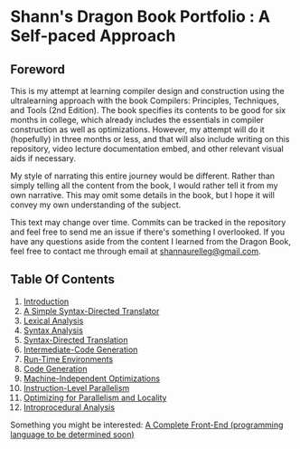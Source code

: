 # Shann's Dragon Book Portfolio : A Self-paced Approach

## Foreword

This is my attempt at learning compiler design and construction 
using the ultralearning approach with the book Compilers: Principles,
Techniques, and Tools (2nd Edition). The book specifies its contents 
to be good for six months in college, which already includes the essentials 
in compiler construction as well as optimizations. However, my attempt will 
do it (hopefully) in three months or less, and that will also include 
writing on this repository, video lecture documentation embed, and other 
relevant visual aids if necessary.

My style of narrating this entire journey would be different. Rather than
simply telling all the content from the book, I would rather tell it 
from my own narrative. This may omit some details in the book, but I hope
it will convey my own understanding of the subject.

This text may change over time. Commits can be tracked in the repository
and feel free to send me an issue if there's something I overlooked. If you
have any questions aside from the content I learned from the Dragon Book, 
feel free to contact me through email at shannaurelleg@gmail.com.

## Table Of Contents

1. [Introduction](https://github.com/shannaurelle/shann-dragon-book-portfolio/blob/master/Chapter1.md)
2. [A Simple Syntax-Directed Translator](https://github.com/shannaurelle/shann-dragon-book-portfolio/blob/master/Chapter2.md)
3. [Lexical Analysis](https://github.com/shannaurelle/shann-dragon-book-portfolio/blob/master/Chapter3.md)
4. [Syntax Analysis]()
5. [Syntax-Directed Translation]()
6. [Intermediate-Code Generation]()
7. [Run-Time Environments]()
8. [Code Generation]()
9. [Machine-Independent Optimizations]()
10. [Instruction-Level Parallelism]()
11. [Optimizing for Parallelism and Locality]()
12. [Introprocedural Analysis]()

Something you might be interested:
[A Complete Front-End (programming language to be determined soon)]()

